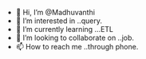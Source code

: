- 👋 Hi, I’m @Madhuvanthi
- 👀 I’m interested in ..query.
- 🌱 I’m currently learning ...ETL
- 💞️ I’m looking to collaborate on ..job.
- 📫 How to reach me ..through phone.

<!---
Madhuvivin/Madhuvivin is a ✨ special ✨ repository because its `README.md` (this file) appears on your GitHub profile.
You can click the Preview link to take a look at your changes.
--->
